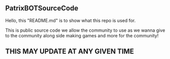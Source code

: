 ## PatrixBOTSourceCode

Hello, this "README.md" is to show what this repo is used for.

This is public source code we allow the community to use as we wanna give to the community along side making games and more for the community!

## THIS MAY UPDATE AT ANY GIVEN TIME
